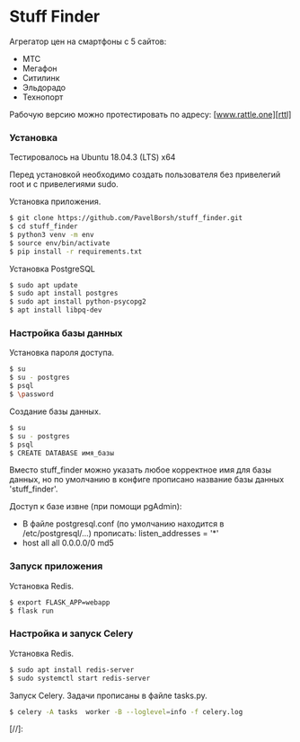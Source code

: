 # Stuff Finder

Агрегатор цен на смартфоны с 5 сайтов:
  - МТС
  - Мегафон
  - Ситилинк
  - Эльдорадо
  - Технопорт

Рабочую версию можно протестировать по адресу: [www.rattle.one][rttl]


### Установка

Тестировалось на Ubuntu 18.04.3 (LTS) x64

Перед установкой необходимо создать пользователя без привелегий root и с привелегиями sudo.

Установка приложения.

```sh
$ git clone https://github.com/PavelBorsh/stuff_finder.git
$ cd stuff_finder
$ python3 venv -m env
$ source env/bin/activate
$ pip install -r requirements.txt
```

Установка PostgreSQL

```sh
$ sudo apt update
$ sudo apt install postgres
$ sudo apt install python-psycopg2
$ apt install libpq-dev
```
### Настройка базы данных

Установка пароля доступа.

```sh
$ su
$ su - postgres
$ psql
$ \password
```
Создание базы данных.

```sh
$ su
$ su - postgres
$ psql
$ CREATE DATABASE имя_базы
```

Вместо stuff_finder можно указать любое корректное имя для базы данных, но по умолчанию в конфиге прописано название базы данных 'stuff_finder'.

Доступ к базе извне (при помощи pgAdmin):
- В файле postgresql.conf (по умолчанию находится в /etc/postgresql/...) прописать: listen_addresses = '*'
- host all             all             0.0.0.0/0            md5

### Запуск приложения

Установка Redis.

```sh
$ export FLASK_APP=webapp
$ flask run
```

### Настройка и запуск Celery

Установка Redis.

```sh
$ sudo apt install redis-server
$ sudo systemctl start redis-server
```
Запуск Celery.
Задачи прописаны в файле tasks.py.

```sh
$ celery -A tasks  worker -B --loglevel=info -f celery.log
```

[//]:


   [rttl]: <http://rattle.one>
  